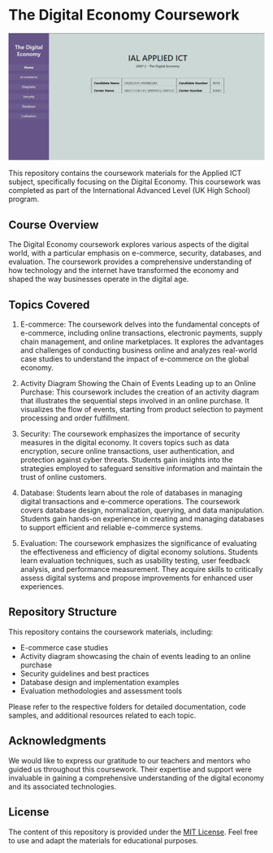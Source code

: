 # The Digital Economy Coursework

<div align="center">
  <img src="Unit 2 - The Digital Economy.JPG" =alt="Ebook Cover" width="600px">
</div>

This repository contains the coursework materials for the Applied ICT subject, specifically focusing on the Digital Economy. This coursework was completed as part of the International Advanced Level (UK High School) program.

## Course Overview

The Digital Economy coursework explores various aspects of the digital world, with a particular emphasis on e-commerce, security, databases, and evaluation. The coursework provides a comprehensive understanding of how technology and the internet have transformed the economy and shaped the way businesses operate in the digital age.

## Topics Covered

1. E-commerce: The coursework delves into the fundamental concepts of e-commerce, including online transactions, electronic payments, supply chain management, and online marketplaces. It explores the advantages and challenges of conducting business online and analyzes real-world case studies to understand the impact of e-commerce on the global economy.

2. Activity Diagram Showing the Chain of Events Leading up to an Online Purchase: This coursework includes the creation of an activity diagram that illustrates the sequential steps involved in an online purchase. It visualizes the flow of events, starting from product selection to payment processing and order fulfillment.

3. Security: The coursework emphasizes the importance of security measures in the digital economy. It covers topics such as data encryption, secure online transactions, user authentication, and protection against cyber threats. Students gain insights into the strategies employed to safeguard sensitive information and maintain the trust of online customers.

4. Database: Students learn about the role of databases in managing digital transactions and e-commerce operations. The coursework covers database design, normalization, querying, and data manipulation. Students gain hands-on experience in creating and managing databases to support efficient and reliable e-commerce systems.

5. Evaluation: The coursework emphasizes the significance of evaluating the effectiveness and efficiency of digital economy solutions. Students learn evaluation techniques, such as usability testing, user feedback analysis, and performance measurement. They acquire skills to critically assess digital systems and propose improvements for enhanced user experiences.

## Repository Structure

This repository contains the coursework materials, including:

- E-commerce case studies
- Activity diagram showcasing the chain of events leading to an online purchase
- Security guidelines and best practices
- Database design and implementation examples
- Evaluation methodologies and assessment tools

Please refer to the respective folders for detailed documentation, code samples, and additional resources related to each topic.

## Acknowledgments

We would like to express our gratitude to our teachers and mentors who guided us throughout this coursework. Their expertise and support were invaluable in gaining a comprehensive understanding of the digital economy and its associated technologies.

## License

The content of this repository is provided under the [MIT License](LICENSE). Feel free to use and adapt the materials for educational purposes.
